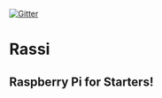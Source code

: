 [![Gitter](https://badges.gitter.im/Sharkbyteprojects/RassI.svg)](https://gitter.im/Sharkbyteprojects/RassI?utm_source=badge&utm_medium=badge&utm_campaign=pr-badge)
# Rassi
## Raspberry Pi for Starters!